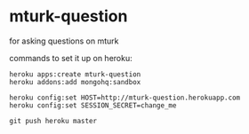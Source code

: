mturk-question
==============

for asking questions on mturk

commands to set it up on heroku:

```
heroku apps:create mturk-question
heroku addons:add mongohq:sandbox

heroku config:set HOST=http://mturk-question.herokuapp.com
heroku config:set SESSION_SECRET=change_me

git push heroku master
```
